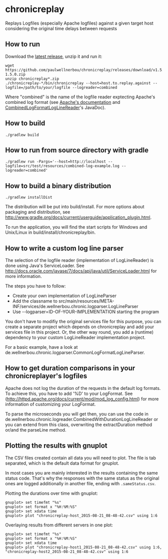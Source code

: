 chronicreplay
=============

Replays Logfiles (especially Apache logfiles) against a given target host considering the original time delays between requests

How to run
------------

Download the [latest release](https://github.com/paulwellnerbou/chronicreplay/releases/latest), unzip it and run it:

```
wget https://github.com/paulwellnerbou/chronicreplay/releases/download/v1.5.0/chronicreplay-1.5.0.zip
unzip chronicreplay*.zip
./chronicreplay-*/bin/chronicreplay --host=host.to.replay.against --logfile=/path/to/your/logfile --logreader=combined
```

Where "combined" is the name of the logfile reader exptecting Apache's combined log format
(see [Apache's documentation](http://httpd.apache.org/docs/current/mod/mod_log_config.html) and
[CombinedLogFormatLogLineReader](src/main/java/de/wellnerbou/chronic/logreader/CombinedLogFormatLogLineReader.java)'s JavaDoc).

How to build
------------

	./gradlew build

How to run from source directory with gradle
---------------------------------------------

	./gradlew run -Pargs='--host=http://localhost --logfile=src/test/resources/combined-log-example.log --logreader=combined'

How to build a binary distribution
----------------------------------

	./gradlew installDist
	
The distribution will be put into build/install. For more options about packaging and distribution, see
http://www.gradle.org/docs/current/userguide/application_plugin.html.

To run the application, you will find the start scripts for Windows and Unix/Linux in build/install/chronicreplay/bin.

How to write a custom log line parser
------------------------------------

The selection of the logfile reader (implementation of LogLineReader) is done using Java's ServiceLoader.
See http://docs.oracle.com/javase/7/docs/api/java/util/ServiceLoader.html for more information.

The steps you have to follow:

* Create your own implementation of LogLineParser
* Add the classname to src/main/resources/META-INF/services/de.wellnerbou.chronic.logparser.LogLineParser
* Use --logparser=ID-OF-YOUR-IMPLEMENTATION starting the program

You don't have to modifiy the original services file for this purpose, you can create a separate project which depends on chronicreplay and
add your services file in this project. Or, the other way round, you add a (runtime) dependency to your custom LogLineReader implementation project.
 
For a basic example, have a look at de.wellnerbou.chronic.logparser.CommonLogFormatLogLineParser.

How to get duration comparisons in your chronicreplayer's logfiles
------------------------------------------------------------------

Apache does not log the duration of the requests in the default log formats. To achieve this, you have to add '%D' to your LogFormat.
See (http://httpd.apache.org/docs/current/mod/mod_log_config.html) for more information of customizing your LogFormat.

To parse the microseconds you will get then, you can use the code in de.wellnerbou.chronic.logreader.CombinedWithDurationLogLineReader or you
can extend from this class, overwriting the extractDuration method or/and the parseLine method.

Plotting the results with gnuplot
---------------------------------

The CSV files created contain all data you will need to plot. The file is tab separated, which is the default data format for gnuplot.

In most cases you are mainly interested in the results containing the same status code. That's why the responses with the same status as
the original ones are logged additionally in another file, ending with <code>.sameStatus.csv</code>.

Plotting the durations over time with gnuplot:

```
gnuplot> set timefmt "%s"
gnuplot> set format x "%H:%M:%S"
gnuplot> set xdata time
gnuplot> plot "chronicreplay-host_2015-08-21_08-48-42.csv" using 1:6
```

Overlaying results from different servers in one plot:

```
gnuplot> set timefmt "%s"
gnuplot> set format x "%H:%M:%S"
gnuplot> set xdata time
gnuplot> plot "chronicreplay-host1_2015-08-21_08-48-42.csv" using 1:6, "chronicreplay-host2_2015-08-21_08-48-42.csv" using 1:6
```
